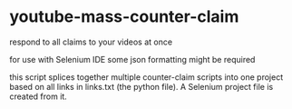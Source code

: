 # youtube-mass-counter-claim
respond to all claims to your videos at once

for use with Selenium IDE
some json formatting might be required

this script splices together multiple counter-claim scripts into one project based on all links in links.txt (the python file). A Selenium project file is created from it.
